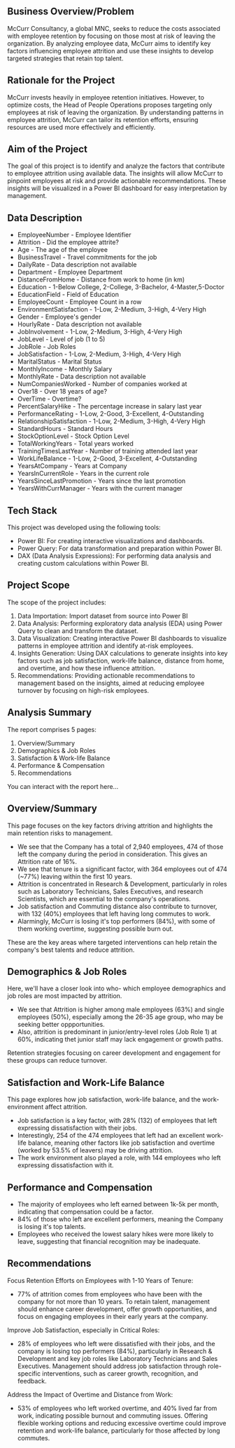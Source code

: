 ## Business Overview/Problem
McCurr Consultancy, a global MNC, seeks to reduce the costs associated with employee retention by focusing on those most at risk of leaving the organization. By analyzing employee data, McCurr aims to identify key factors influencing employee attrition and use these insights to develop targeted strategies that retain top talent.

## Rationale for the Project
McCurr invests heavily in employee retention initiatives. However, to optimize costs, the Head of People Operations proposes targeting only employees at risk of leaving the organization. By understanding patterns in employee attrition, McCurr can tailor its retention efforts, ensuring resources are used more effectively and efficiently.

## Aim of the Project
The goal of this project is to identify and analyze the factors that contribute to employee attrition using available data. The insights will allow McCurr to pinpoint employees at risk and provide actionable recommendations. These insights will be visualized in a Power BI dashboard for easy interpretation by management.

## Data Description
- EmployeeNumber - Employee Identifier
- Attrition - Did the employee attrite?
- Age - The age of the employee
- BusinessTravel - Travel commitments for the job
- DailyRate - Data description not available
- Department - Employee Department
- DistanceFromHome - Distance from work to home (in km)
- Education - 1-Below College, 2-College, 3-Bachelor, 4-Master,5-Doctor
- EducationField - Field of Education
- EmployeeCount - Employee Count in a row
- EnvironmentSatisfaction - 1-Low, 2-Medium, 3-High, 4-Very High
- Gender - Employee's gender
- HourlyRate - Data description not available
- JobInvolvement - 1-Low, 2-Medium, 3-High, 4-Very High
- JobLevel - Level of job (1 to 5)
- JobRole - Job Roles
- JobSatisfaction - 1-Low, 2-Medium, 3-High, 4-Very High
- MaritalStatus - Marital Status
- MonthlyIncome - Monthly Salary
- MonthlyRate - Data description not available
- NumCompaniesWorked - Number of companies worked at
- Over18 - Over 18 years of age?
- OverTime - Overtime?
- PercentSalaryHike - The percentage increase in salary last year
- PerformanceRating - 1-Low, 2-Good, 3-Excellent, 4-Outstanding
- RelationshipSatisfaction - 1-Low, 2-Medium, 3-High, 4-Very High
- StandardHours - Standard Hours
- StockOptionLevel - Stock Option Level
- TotalWorkingYears - Total years worked
- TrainingTimesLastYear - Number of training attended last year
- WorkLifeBalance - 1-Low, 2-Good, 3-Excellent, 4-Outstanding
- YearsAtCompany - Years at Company
- YearsInCurrentRole - Years in the current role
- YearsSinceLastPromotion - Years since the last promotion
- YearsWithCurrManager - Years with the current manager

## Tech Stack
This project was developed using the following tools:
- Power BI: For creating interactive visualizations and dashboards.
- Power Query: For data transformation and preparation within Power BI.
- DAX (Data Analysis Expressions): For performing data analysis and creating custom calculations within Power BI.

## Project Scope
The scope of the project includes:
1. Data Importation: Import dataset from source into Power BI
2. Data Analysis: Performing exploratory data analysis (EDA) using Power Query to clean and transform the dataset.
3. Data Visualization: Creating interactive Power BI dashboards to visualize patterns in employee attrition and identify at-risk employees.
4. Insights Generation: Using DAX calculations to generate insights into key factors such as job satisfaction, work-life balance, distance from home, and overtime, and how these influence attrition.
5. Recommendations: Providing actionable recommendations to management based on the insights, aimed at reducing employee turnover by focusing on high-risk employees.

## Analysis Summary
The report comprises 5 pages:
1. Overview/Summary
2. Demographics & Job Roles
3. Satisfaction & Work-life Balance
4. Performance & Compensation
5. Recommendations

You can interact with the report here...

## Overview/Summary
This page focuses on the key factors driving attrition and highlights the main retention risks to management.
- We see that the Company has a total of 2,940 employees, 474 of those left the company during the period in consideration. This gives an Attrition rate of 16%.
- We see that tenure is a significant factor, with 364 employees out of 474 (~77%) leaving within the first 10 years.
- Attrition is concentrated in Research & Development, particularly in roles such as Laboratory Technicians, Sales Executives, and research Scientists, which are essential to the company's operations.
- Job satisfaction and Commuting distance also contribute to turnover, with 132 (40%) employees that left having long commutes to work.
- Alarmingly, McCurr is losing it's top performers (84%), with some of them working overtime, suggesting possible burn out.

These are the key areas where targeted interventions can help retain the company's best talents and reduce attrition.

## Demographics & Job Roles
Here, we'll have a closer look into who- which employee demographics and job roles are most impacted by attrition.
- We see that Attrition is higher among male employees (63%) and single employees (50%), especially among the 26-35 age group, who may be seeking better oppportunities.
- Also, attrition is predominant in junior/entry-level roles (Job Role 1) at 60%, indicating thet junior staff may lack engagement or growth paths.

Retention strategies focusing on career development and engagement for these groups can reduce turnover.

## Satisfaction and Work-Life Balance
This page explores how job satisfaction, work-life balance, and the work-environment affect attrition.
- Job satisfaction is a key factor, with 28% (132) of employees that left expressing dissatisfaction with their jobs.
- Interestingly, 254 of the 474 employees that left had an excellent work-life balance, meaning other factors like job satisfaction and overtime (worked by 53.5% of leavers) may be driving attrition.
- The work environment also played a role, with 144 employees who left expressing dissatisfaction with it.

## Performance and Compensation
- The majority of employees who left earned between 1k-5k per month, indicating that compensation could be a factor.
- 84% of those who left are excellent performers, meaning the Company is losing it's top talents.
- Employees who received the lowest salary hikes were more likely to leave, suggesting that financial recognition may be inadequate.

## Recommendations

Focus Retention Efforts on Employees with 1-10 Years of Tenure:

- 77% of attrition comes from employees who have been with the company for not more than 10 years. To retain talent, management should enhance career development, offer growth opportunities, and focus on engaging employees in their early years at the company.

Improve Job Satisfaction, especially in Critical Roles:

- 28% of employees who left were dissatisfied with their jobs, and the company is losing top performers (84%), particularly in Research & Development and key job roles like Laboratory Technicians and Sales Executives. Management should address job satisfaction through role-specific interventions, such as career growth, recognition, and feedback.


Address the Impact of Overtime and Distance from Work:

- 53% of employees who left worked overtime, and 40% lived far from work, indicating possible burnout and commuting issues. Offering flexible working options and reducing excessive overtime could improve retention and work-life balance, particularly for those affected by long commutes.
